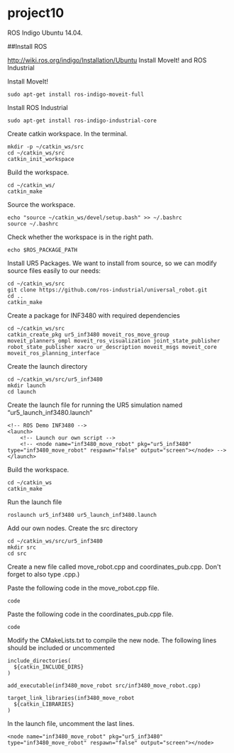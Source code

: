 # project10

ROS Indigo Ubuntu 14.04. 

##Install ROS

http://wiki.ros.org/indigo/Installation/Ubuntu
Install MoveIt! and ROS Industrial

Install MoveIt!
```
sudo apt-get install ros-indigo-moveit-full
```

Install ROS Industrial
```
sudo apt-get install ros-indigo-industrial-core
```

Create catkin workspace. In the terminal.
```
mkdir -p ~/catkin_ws/src
cd ~/catkin_ws/src
catkin_init_workspace
```

Build the workspace.
```
cd ~/catkin_ws/
catkin_make
```

Source the workspace.
```
echo "source ~/catkin_ws/devel/setup.bash" >> ~/.bashrc
source ~/.bashrc
```

Check whether the workspace is in the right path.
```
echo $ROS_PACKAGE_PATH
```

Install UR5 Packages.
We want to install from source, so we can modify source files easily to our needs:
```
cd ~/catkin_ws/src
git clone https://github.com/ros-industrial/universal_robot.git
cd ..
catkin_make
```

Create a package for INF3480 with required dependencies
```
cd ~/catkin_ws/src
catkin_create_pkg ur5_inf3480 moveit_ros_move_group moveit_planners_ompl moveit_ros_visualization joint_state_publisher robot_state_publisher xacro ur_description moveit_msgs moveit_core moveit_ros_planning_interface
```

Create the launch directory
```
cd ~/catkin_ws/src/ur5_inf3480
mkdir launch
cd launch
```

Create the launch file for running the UR5 simulation named “ur5_launch_inf3480.launch”
```
<!-- ROS Demo INF3480 -->
<launch>
    <!-- Launch our own script -->
    <!-- <node name="inf3480_move_robot" pkg="ur5_inf3480" type="inf3480_move_robot" respawn="false" output="screen"></node> -->
</launch>
```

Build the workspace.
```
cd ~/catkin_ws
catkin_make
```

Run the launch file
```
roslaunch ur5_inf3480 ur5_launch_inf3480.launch
```

Add our own nodes. Create the src directory
```
cd ~/catkin_ws/src/ur5_inf3480
mkdir src
cd src
```

Create a new file called move_robot.cpp and coordinates_pub.cpp. Don't forget to also type .cpp.)

Paste the following code in the move_robot.cpp file.
```
code
```

Paste the following code in the coordinates_pub.cpp file.
```
code
```

Modify the CMakeLists.txt to compile the new node. The following lines should be included or uncommented
```
include_directories(
  ${catkin_INCLUDE_DIRS}
)

add_executable(inf3480_move_robot src/inf3480_move_robot.cpp)

target_link_libraries(inf3480_move_robot
  ${catkin_LIBRARIES}
)
```

In the launch file, uncomment the last lines.
```
<node name="inf3480_move_robot" pkg="ur5_inf3480" type="inf3480_move_robot" respawn="false" output="screen"></node>
```
